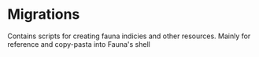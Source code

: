 # Migrations
Contains scripts for creating fauna indicies and other resources. Mainly for reference and copy-pasta into Fauna's shell